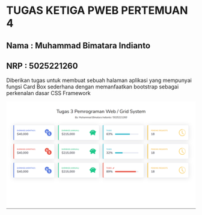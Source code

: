 # TUGAS KETIGA PWEB PERTEMUAN 4

## Nama : Muhammad Bimatara Indianto
## NRP  : 5025221260


Diberikan tugas untuk membuat sebuah halaman aplikasi yang mempunyai fungsi Card Box sederhana dengan memanfaatkan bootstrap sebagai perkenalan dasar CSS Framework 


![dash](./img/image.png)